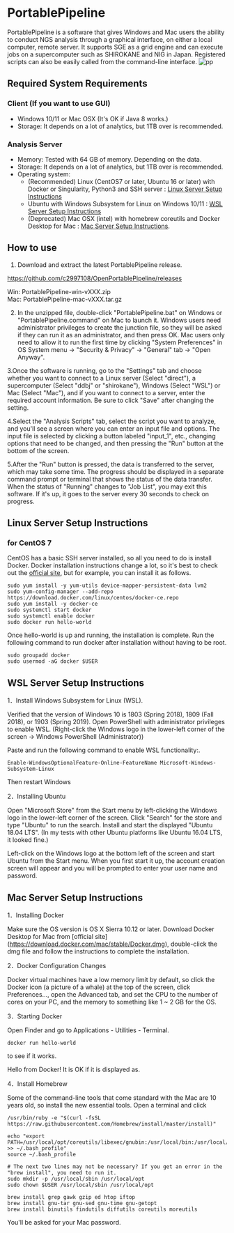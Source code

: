 # PortablePipeline

PortablePipeline is a software that gives Windows and Mac users the ability to conduct NGS analysis through a graphical interface, on either a local computer, remote server. It supports SGE as a grid engine and can execute jobs on a supercomputer such as SHIROKANE and NIG in Japan. Registered scripts can also be easily called from the command-line interface.
![pp](https://user-images.githubusercontent.com/5350508/69688721-35e88f00-110a-11ea-8260-520f7554935f.png)

## Required System Requirements
### Client (If you want to use GUI)
- Windows 10/11 or Mac OSX (It's OK if Java 8 works.)
- Storage: It depends on a lot of analytics, but 1TB over is recommended.

### Analysis Server
- Memory: Tested with 64 GB of memory. Depending on the data.
- Storage: It depends on a lot of analytics, but 1TB over is recommended.
- Operating system:
   - (Recommended) Linux (CentOS7 or later, Ubuntu 16 or later) with Docker or Singularity, Python3 and SSH server : [Linux Server Setup Instructions](#linux-server-setup-instructions)
   - Ubuntu with Windows Subsystem for Linux on Windows 10/11 : [WSL Server Setup Instructions](#WSL-Server-Setup-Instructions)
   - (Deprecated) Mac OSX (intel) with homebrew coreutils and Docker Desktop for Mac : [Mac Server Setup Instructions](#Mac-Server-Setup-Instructions).

## How to use
1. Download and extract the latest PortablePipeline release.  

https://github.com/c2997108/OpenPortablePipeline/releases

Win: PortablePipeline-win-vXXX.zip  
Mac: PortablePipeline-mac-vXXX.tar.gz  

2. In the unzipped file, double-click "PortablePipeline.bat" on Windows or "PortablePipeline.command" on Mac to launch it.
Windows users need administrator privileges to create the junction file, so they will be asked if they can run it as an administrator, and then press OK. Mac users only need to allow it to run the first time by clicking "System Preferences" in OS System menu → "Security & Privacy" → "General" tab → "Open Anyway".

3.Once the software is running, go to the "Settings" tab and choose whether you want to connect to a Linux server (Select "direct"), a supercomputer (Select "ddbj" or "shirokane"), Windows (Select "WSL") or Mac (Select "Mac"), and if you want to connect to a server, enter the required account information. Be sure to click "Save" after changing the setting.

4.Select the "Analysis Scripts" tab, select the script you want to analyze, and you'll see a screen where you can enter an input file and options. The input file is selected by clicking a button labeled "input_1", etc., changing options that need to be changed, and then pressing the "Run" button at the bottom of the screen.

5.After the "Run" button is pressed, the data is transferred to the server, which may take some time. The progress should be displayed in a separate command prompt or terminal that shows the status of the data transfer. When the status of "Running" changes to "Job List", you may exit this software. If it's up, it goes to the server every 30 seconds to check on progress.

## Linux Server Setup Instructions
### for CentOS 7
CentOS has a basic SSH server installed, so all you need to do is install Docker. Docker installation instructions change a lot, so it's best to check out the [official site](https://docs.docker.com/install/linux/docker-ce/centos/), but for example, you can install it as follows.
```
sudo yum install -y yum-utils device-mapper-persistent-data lvm2
sudo yum-config-manager --add-repo https://download.docker.com/linux/centos/docker-ce.repo
sudo yum install -y docker-ce
sudo systemctl start docker
sudo systemctl enable docker
sudo docker run hello-world
```
Once hello-world is up and running, the installation is complete.
Run the following command to run docker after installation without having to be root.
```
sudo groupadd docker
sudo usermod -aG docker $USER
```

## WSL Server Setup Instructions
1．Install Windows Subsystem for Linux (WSL).

Verified that the version of Windows 10 is 1803 (Spring 2018), 1809 (Fall 2018), or 1903 (Spring 2019). Open PowerShell with administrator privileges to enable WSL. (Right-click the Windows logo in the lower-left corner of the screen → Windows PowerShell (Administrator))

Paste and run the following command to enable WSL functionality:.
````
Enable-WindowsOptionalFeature-Online-FeatureName Microsoft-Windows-Subsystem-Linux
````
Then restart Windows

2．Installing Ubuntu

Open "Microsoft Store" from the Start menu by left-clicking the Windows logo in the lower-left corner of the screen. Click "Search" for the store and type "Ubuntu" to run the search. Install and start the displayed "Ubuntu 18.04 LTS". (In my tests with other Ubuntu platforms like Ubuntu 16.04 LTS, it looked fine.)

Left-click on the Windows logo at the bottom left of the screen and start Ubuntu from the Start menu. When you first start it up, the account creation screen will appear and you will be prompted to enter your user name and password.

## Mac Server Setup Instructions
1．Installing Docker

Make sure the OS version is OS X Sierra 10.12 or later. Download Docker Desktop for Mac from [official site] (https://download.docker.com/mac/stable/Docker.dmg), double-click the dmg file and follow the instructions to complete the installation.

2．Docker Configuration Changes

Docker virtual machines have a low memory limit by default, so click the Docker icon (a picture of a whale) at the top of the screen, click Preferences..., open the Advanced tab, and set the CPU to the number of cores on your PC, and the memory to something like 1 ~ 2 GB for the OS.

3．Starting Docker

Open Finder and go to Applications - Utilities - Terminal.
````
docker run hello-world
````
to see if it works.

Hello from Docker! It is OK if it is displayed as.

4．Install Homebrew

Some of the command-line tools that come standard with the Mac are 10 years old, so install the new essential tools. Open a terminal and click
````
/usr/bin/ruby -e "$(curl -fsSL https://raw.githubusercontent.com/Homebrew/install/master/install)"

echo "export PATH=/usr/local/opt/coreutils/libexec/gnubin:/usr/local/bin:/usr/local/sbin:${PATH} >> ~/.bash_profile"
source ~/.bash_profile

# The next two lines may not be necessary? If you get an error in the "brew install", you need to run it.
sudo mkdir -p /usr/local/sbin /usr/local/opt
sudo chown $USER /usr/local/sbin /usr/local/opt

brew install grep gawk gzip ed htop iftop
brew install gnu-tar gnu-sed gnu-time gnu-getopt
brew install binutils findutils diffutils coreutils moreutils
````
You'll be asked for your Mac password.
